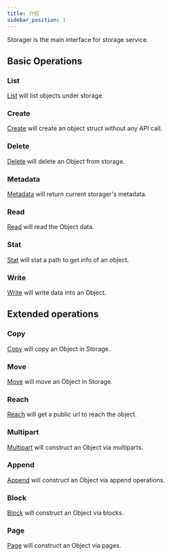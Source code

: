 ```yaml
---
title: 介绍
sidebar_position: 1
---
```


Storager is the main interface for storage service.

## Basic Operations

### List

[List](./list.md) will list objects under storage.

### Create

[Create](create.md) will create an object struct without any API call.

### Delete

[Delete](./delete.md) will delete an Object from storage.

### Metadata

[Metadata](./metadata.md) will return current storager's metadata.

### Read

[Read](./read.md) will read the Object data.

### Stat

[Stat](./stat.md) will stat a path to get info of an object.

### Write

[Write](./write.md) will write data into an Object.

## Extended operations

### Copy

[Copy](../copy.md) will copy an Object in Storage.

### Move

[Move](../move.md) will move an Object in Storage.

### Reach

[Reach](../reach.md) will get a public url to reach the object.

### Multipart

[Multipart](../multiparter/index.md) will construct an Object via multiparts.

### Append

[Append](../appender/index.md) will construct an Object via append operations.

### Block

[Block](../blocker/index.md) will construct an Object via blocks.

### Page

[Page](../pager/index.md) will construct an Object via pages.
